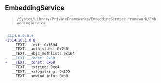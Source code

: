 ## EmbeddingService

> `/System/Library/PrivateFrameworks/EmbeddingService.framework/EmbeddingService`

```diff

-2314.8.0.0.0
+2314.10.1.0.8
   __TEXT.__text: 0x1594
   __TEXT.__auth_stubs: 0x2a0
   __TEXT.__objc_methlist: 0x164
-  __TEXT.__const: 0x60
+  __TEXT.__const: 0x68
   __TEXT.__cstring: 0xe4
   __TEXT.__oslogstring: 0x155
   __TEXT.__unwind_info: 0xb0

```
